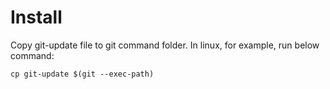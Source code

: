 Install
=======

Copy git-update file to git command folder. In linux, for example, run below command:

    cp git-update $(git --exec-path)
